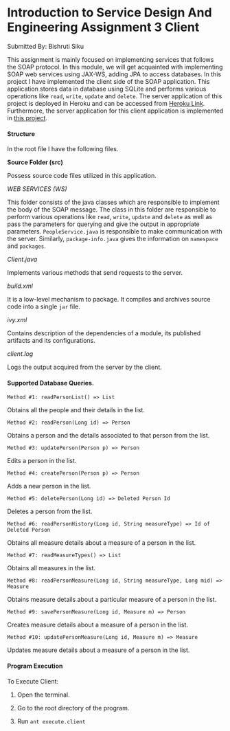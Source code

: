 # Introduction to Service Design And Engineering Assignment 3 Client
Submitted By: Bishruti Siku

This assignment is mainly focused on implementing services that follows the SOAP protocol. In this module, we will get acquainted with implementing SOAP web services using JAX-WS, adding JPA to access databases. In this project I have implemented the client side of the SOAP application. This application stores data in database using SQLite and performs various operations like `read`, `write`, `update` and `delete`. The server application of this project is deployed in Heroku and can be accessed from [Heroku Link](https://introsde-assignment3-ehealth.herokuapp.com/ws/people?wsdl). Furthermore, the server application for this client application is implemented in [this project](https://github.com/Bishruti/introsde-2015-assignment-3-server).

#### Structure

In the root file I have the following files.

**Source Folder (src)**

Possess source code files utilized in this application.

*WEB SERVICES (WS)*

This folder consists of the java classes which are responsible to implement the body of the SOAP message. The class in this folder are responsible to perform various operations like `read`, `write`, `update` and `delete` as well as pass the parameters for querying and give the output in appropriate parameters. `PeopleService.java` is responsible to make communication with the server. Similarly, `package-info.java` gives the information on `namespace` and `packages`.

*Client.java*

Implements various methods that send requests to the server.

*build.xml*

It is a low-level mechanism to package. It compiles and archives source code into a single `jar` file.

*ivy.xml*

Contains description of the dependencies of a module, its published artifacts and its configurations.

*client.log*

Logs the output acquired from the server by the client.

#### Supported Database Queries.

`Method #1: readPersonList() => List` 

Obtains all the people and their details in the list.

`Method #2: readPerson(Long id) => Person`

Obtains a person and the details associated to that person from the list.

`Method #3: updatePerson(Person p) => Person`

Edits a person in the list.

`Method #4: createPerson(Person p) => Person`

Adds a new person in the list.

`Method #5: deletePerson(Long id) => Deleted Person Id`

Deletes a person from the list.

`Method #6: readPersonHistory(Long id, String measureType) => Id of Deleted Person`

Obtains all measure details about a measure of a person in the list.

`Method #7: readMeasureTypes() => List`

Obtains all measures in the list.

`Method #8: readPersonMeasure(Long id, String measureType, Long mid) => Measure`

Obtains measure details about a particular measure of a person in the list.

`Method #9: savePersonMeasure(Long id, Measure m) => Person`

Creates measure details about a measure of a person in the list.

`Method #10: updatePersonMeasure(Long id, Measure m) => Measure`

Updates measure details about a measure of a person in the list.

#### Program Execution

To Execute Client:

1. Open the terminal.

2. Go to the root directory of the program.

3. Run `ant execute.client`
